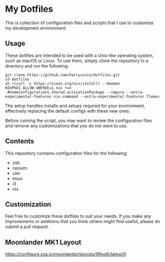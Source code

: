# My Dotfiles

This is collection of configuration files and scripts that I use to customize my development environment.

## Usage
These dotfiles are intended to be used with a Unix-like operating system, such as macOS or Linux.
To use them, simply clone the repository to a directory and run the following:
```
git clone https://github.com/harryvince/dotfiles.git
cd dotfiles
sh <(curl -L https://nixos.org/nix/install) --daemon
NIXPKGS_ALLOW_UNFREE=1 nix run .#homeConfigurations.shared.activationPackage --impure --extra-experimental-features nix-command --extra-experimental-features flakes
```
The setup handles installs and setups required for your environment, effectively replacing the default configs with
these new ones.

Before running the script, you may want to review the configuration files and remove any customizations that you do not want to use.

## Contents
This repository contains configuration files for the following:
- zsh
- neovim
- vim
- tmux
- i3
- nix

## Customization
Feel free to customize these dotfiles to suit your needs. If you make any improvements or additions that you think others might
find useful, please do submit a pull request.

## Moonlander MK1 Layout
https://configure.zsa.io/moonlander/layouts/9RooK/latest/0
